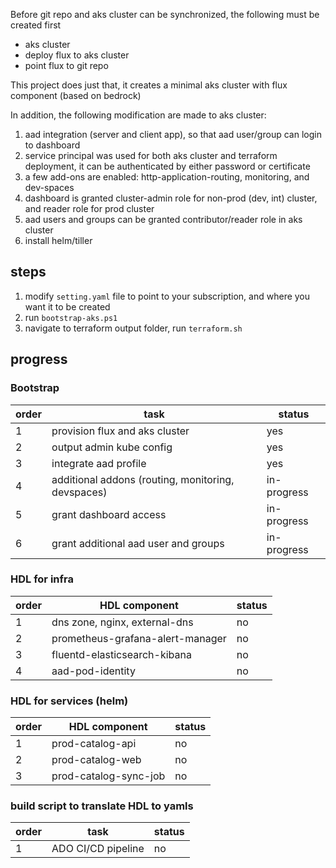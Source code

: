 Before git repo and aks cluster can be synchronized, the following must be created first
 - aks cluster
 - deploy flux to aks cluster
 - point flux to git repo

This project does just that, it creates a minimal aks cluster with flux component (based on bedrock)

In addition, the following modification are made to aks cluster:
1. aad integration (server and client app), so that aad user/group can login to dashboard
2. service principal was used for both aks cluster and terraform deployment, it can be authenticated by either password or certificate
3. a few add-ons are enabled: http-application-routing, monitoring, and dev-spaces
4. dashboard is granted cluster-admin role for non-prod (dev, int) cluster, and reader role for prod cluster
5. aad users and groups can be granted contributor/reader role in aks cluster
6. install helm/tiller

## steps
1. modify `setting.yaml` file to point to your subscription, and where you want it to be created
2. run `bootstrap-aks.ps1`
3. navigate to terraform output folder, run `terraform.sh`


## progress

### Bootstrap
| order | task | status |
| -- | -- | -- |
| 1 | provision flux and aks cluster | yes |
| 2 | output admin kube config | yes |
| 3 | integrate aad profile | yes |
| 4 | additional addons (routing, monitoring, devspaces) | in-progress |
| 5 | grant dashboard access | in-progress |
| 6 | grant additional aad user and groups | in-progress |

### HDL for infra
| order | HDL component | status |
| -- | -- | -- |
| 1 | dns zone, nginx, external-dns | no |
| 2 | prometheus-grafana-alert-manager | no |
| 3 | fluentd-elasticsearch-kibana | no |
| 4 | aad-pod-identity | no |

### HDL for services (helm)
| order | HDL component | status |
| -- | -- | -- |
| 1 | prod-catalog-api | no |
| 2 | prod-catalog-web | no |
| 3 | prod-catalog-sync-job | no |

### build script to translate HDL to yamls
| order | task | status |
| -- | -- | -- |
| 1 | ADO CI/CD pipeline | no |